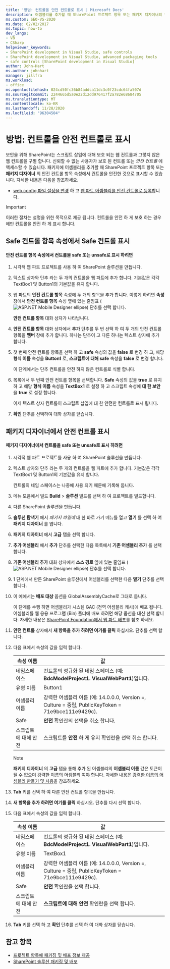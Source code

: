 ```yaml
---
title: '방법: 컨트롤을 안전 컨트롤로 표시 | Microsoft Docs'
description: 어셈블리를 추가할 때 SharePoint 프로젝트 항목 또는 패키지 디자이너의 안전 컨트롤 항목 속성에서 컨트롤을 안전한 컨트롤로 표시 합니다.
ms.custom: SEO-VS-2020
ms.date: 02/02/2017
ms.topic: how-to
dev_langs:
- VB
- CSharp
helpviewer_keywords:
- SharePoint development in Visual Studio, safe controls
- SharePoint development in Visual Studio, advanced packaging tools
- safe controls [SharePoint development in Visual Studio]
author: John-Hart
ms.author: johnhart
manager: jillfra
ms.workload:
- office
ms.openlocfilehash: 024cd50fc36b84addca11dc3c0f23cdc64fa507d
ms.sourcegitcommit: 2244665d5a0e22d12dd976417f2a782e68684705
ms.translationtype: MT
ms.contentlocale: ko-KR
ms.lasthandoff: 11/28/2020
ms.locfileid: "96304504"
---
```

# <a name="how-to-mark-controls-as-safe-controls"></a>방법: 컨트롤을 안전 컨트롤로 표시
  보안을 위해 SharePoint는 스크립트 삽입에 대해 보호 되는 웹 컨트롤과 그렇지 않은 웹 컨트롤을 구별 합니다. 신뢰할 수 없는 사용자가 보호 된 컨트롤 또는 *안전 컨트롤* 에 액세스할 수 있습니다. 패키지에 어셈블리를 추가할 때 SharePoint 프로젝트 항목 또는 **패키지 디자이너** 의 안전 컨트롤 항목 속성에서 컨트롤을 안전한 것으로 표시할 수 있습니다. 자세한 내용은 다음을 참조하세요.

- [web.config 파일 설정을 변경](/previous-versions/office/developer/sharepoint-2007/bb802890(v=office.12)) 하 고 [웹 파트 어셈블리를 안전 컨트롤로 등록](/previous-versions/office/developer/sharepoint2003/dd587360(v=office.11))합니다.

> [!IMPORTANT]
> 이러한 절차는 설명을 위한 목적으로 제공 됩니다. 컨트롤을 안전 하 게 보호 하는 경우에만 컨트롤을 안전 하 게 표시 합니다.

## <a name="marking-safe-controls-in-the-safe-control-entries-property"></a>Safe 컨트롤 항목 속성에서 Safe 컨트롤 표시

#### <a name="to-mark-controls-as-safe-or-unsafe-in-the-safe-control-entries-property"></a>안전 컨트롤 항목 속성에서 컨트롤을 safe 또는 unsafe로 표시 하려면

1. 시각적 웹 파트 프로젝트를 사용 하 여 SharePoint 솔루션을 만듭니다.

2. 텍스트 상자와 단추 라는 두 개의 컨트롤을 웹 파트에 추가 합니다. 기본값은 각각 TextBox1 및 Button1의 기본값을 유지 합니다.

3. 웹 파트의 **안전 컨트롤 항목** 속성에 두 개의 항목을 추가 합니다. 이렇게 하려면 **속성** 창에서 **안전 컨트롤 항목** 속성 옆에 있는 줄임표 (![ASP.NET Mobile Designer ellipse](../sharepoint/media/mwellipsis.gif "ASP.NET 모바일 디자이너 줄임표")) 단추를 선택 합니다.

     **안전 컨트롤 항목** 대화 상자가 나타납니다.

4. **안전 컨트롤 항목** 대화 상자에서 **추가** 단추를 두 번 선택 하 여 두 개의 안전 컨트롤 항목을 **멤버** 창에 추가 합니다. 하나는 단추이 고 다른 하나는 텍스트 상자에 추가 합니다.

5. 첫 번째 안전 컨트롤 항목을 선택 하 고 **safe** 속성의 값을 **false** 로 변경 하 고, 해당 **형식 이름** 속성을 **Button1** 로, **스크립트에 대해 safe** 속성을 **false** 로 변경 합니다.

     이 단계에서는 단추 컨트롤을 안전 하지 않은 컨트롤로 식별 합니다.

6. 목록에서 두 번째 안전 컨트롤 항목을 선택합니다. **Safe** 속성의 값을 **true** 로 유지 하 고 해당 **형식 이름** 속성을 **TextBox1** 로 설정 하 고 스크립트 속성에 **대 한 보안** 을 **true** 로 설정 합니다.

     이제 텍스트 상자 컨트롤이 스크립트 삽입에 대 한 안전한 컨트롤로 표시 됩니다.

7. **확인** 단추를 선택하여 대화 상자를 닫습니다.

## <a name="marking-safe-controls-in-the-package-designer"></a>패키지 디자이너에서 안전 컨트롤 표시

#### <a name="to-mark-controls-as-safe-or-unsafe-in-the-package-designer"></a>패키지 디자이너에서 컨트롤을 safe 또는 unsafe로 표시 하려면

1. 시각적 웹 파트 프로젝트를 사용 하 여 SharePoint 솔루션을 만듭니다.

2. 텍스트 상자와 단추 라는 두 개의 컨트롤을 웹 파트에 추가 합니다. 기본값은 각각 TextBox1 및 Button1의 기본값을 유지 합니다.

     컨트롤의 네임 스페이스는 나중에 사용 되기 때문에 기록해 둡니다.

3. 메뉴 모음에서 빌드 **Build**  >  **솔루션** 빌드를 선택 하 여 프로젝트를 빌드합니다.

4. 다른 SharePoint 솔루션을 만듭니다.

5. **솔루션 탐색기** 에서 *패키지 파일에* 대 한 바로 가기 메뉴를 열고 **열기** 를 선택 하 여 **패키지 디자이너** 를 엽니다.

6. **패키지 디자이너** 에서 **고급** 탭을 선택 합니다.

7. **추가 어셈블리** 에서 **추가** 단추를 선택한 다음 목록에서 **기존 어셈블리 추가** 를 선택 합니다.

8. **기존 어셈블리 추가** 대화 상자에서 **소스 경로** 옆에 있는 줄임표 (![ASP.NET Mobile Designer ellipse](../sharepoint/media/mwellipsis.gif "ASP.NET 모바일 디자이너 줄임표")) 단추를 선택 합니다.

9. 1 단계에서 만든 SharePoint 솔루션에서 어셈블리를 선택한 다음 **열기** 단추를 선택 합니다.

10. 이 예에서는 **배포 대상** 옵션을 GlobalAssemblyCache로 그대로 둡니다.

     이 단계를 수행 하면 어셈블리가 시스템 GAC (전역 어셈블리 캐시)에 배포 됩니다. 어셈블리를 웹 응용 프로그램 (Bin) 폴더에 배포 하려면 해당 옵션을 대신 선택 합니다. 자세한 내용은 [SharePoint Foundation에서 웹 파트 배포](/previous-versions/office/developer/sharepoint-2010/cc768621(v=office.14))를 참조 하세요.

11. **안전 컨트롤** 상자에서 **새 항목을 추가 하려면 여기를 클릭** 하십시오. 단추를 선택 합니다.

12. 다음 표에서 속성의 값을 입력 합니다.

    |속성 이름|값|
    |-------------------|-----------|
    |네임스페이스|컨트롤의 정규화 된 네임 스페이스 (예: **BdcModelProject1. VisualWebPart1**)입니다.|
    |유형 이름|Button1|
    |어셈블리 이름|강력한 어셈블리 이름 (예: 14.0.0.0, Version =, Culture = 중립, PublicKeyToken = 71e9bce111e9429c).|
    |Safe|**안전** 확인란의 선택을 취소 합니다.|
    |스크립트에 대해 안전|스크립트를 **안전** 하 게 유지 확인란을 선택 취소 합니다.|

    > [!NOTE]
    > **패키지 디자이너** 의 **고급** 탭을 통해 추가 된 어셈블리의 **어셈블리 이름** 값은 토큰이 될 수 없으며 강력한 이름의 어셈블리 여야 합니다. 자세한 내용은 [강력한 이름의 어셈블리 만들기 및 사용](/previous-versions/dotnet/netframework-4.0/xwb8f617(v=vs.100))을 참조하세요.

13. **Tab** 키를 선택 하 여 다른 안전 컨트롤 항목을 만듭니다.

14. **새 항목을 추가 하려면 여기를 클릭** 하십시오. 단추를 다시 선택 합니다.

15. 다음 표에서 속성의 값을 입력 합니다.

    |속성 이름|값|
    |-------------------|-----------|
    |네임스페이스|컨트롤의 정규화 된 네임 스페이스 (예: **BdcModelProject1. VisualWebPart1**)입니다.|
    |유형 이름|TextBox1|
    |어셈블리 이름|강력한 어셈블리 이름 (예: 14.0.0.0, Version =, Culture = 중립, PublicKeyToken = 71e9bce111e9429c).|
    |Safe|**안전** 확인란을 선택 합니다.|
    |스크립트에 대해 안전|**스크립트에 대해 안전** 확인란을 선택 합니다.|

16. **Tab** 키를 선택 하 고 **확인** 단추를 선택 하 여 대화 상자를 닫습니다.

## <a name="see-also"></a>참고 항목
- [프로젝트 항목에 패키징 및 배포 정보 제공](../sharepoint/providing-packaging-and-deployment-information-in-project-items.md)
- [SharePoint 솔루션 패키징 및 배포](../sharepoint/packaging-and-deploying-sharepoint-solutions.md)
